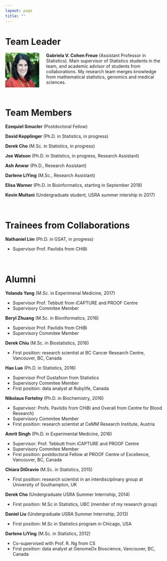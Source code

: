 ```yaml
---
layout: page
title: ""
---
```


# Team Leader

<img style="float: left;" src="/img/me.png" height="110" width="130"> **Gabriela V. Cohen Freue** (Assistant Professor in Statistics). Main supervisor of Statistics students in the team, and academic advisor of students from collaborations. My research team merges knowledge from mathematical statistics, genomics and medical sciences.

<br>

# Team Members

**Ezequiel Smucler** (Postdoctoral Fellow)

**David Kepplinger** (Ph.D. in Statistics, in progress)

**Derek Cho** (M.Sc. in Statistics, in progress)

**Joe Watson** (Ph.D. in Statistics, in progress, Research Assistant)

**Ash Anwar** (Ph.D., Research Assistant)

**Darlene LiYing** (M.Sc., Research Assistant)

**Elisa Warner** (Ph.D. in Bioinformatics, starting in September 2018)

**Kevin Multani** (Undergraduate student, USRA summer intership in 2017)

<br>


# Trainees from Collaborations

**Nathaniel Lim** (Ph.D. in GSAT, in progress)

-	Supervisor Prof. Pavlidis from CHiBi

<br>
 
# Alumni

**Yolanda Yang** (M.Sc. in Experimenal Medicine, 2017)

* Supervisor Prof. Tebbutt from iCAPTURE and PROOF Centre
* Supervisory Commitee Member

**Beryl Zhuang** (M.Sc. in Bioniformatics, 2016)

* Supervisor Prof. Pavlidis from CHiBi
* Supervisory Commitee Member

**Derek Chiu** (M.Sc. in Biostatistics, 2016)
 
 * First position: research scientist at BC Cancer Research Centre, Vancouver, BC, Canada
  
**Hao Luo** (Ph.D. in Statistics, 2016)
*	Supervisor Prof Gustafson from Statistics
* Supervisory Commitee Member
*	First position: data analyst at Rubylife, Canada
 
**Nikolaus Fortelny** (Ph.D. in Biochemistry, 2016) 

 * Supervisor: Profs. Pavlidis from CHiBi and Overall from Centre for Blood Research)
 * Supervisory Commitee Member
 * First position: research scientist at CeMM Research Institute, Austria
 
**Amrit Singh** (Ph.D. in Experimental Medicine, 2016)

  * Supervisor: Prof. Tebbutt from iCAPTURE and PROOF Centre
  * Supervisory Commitee Member
  * First position: postdoctoral Fellow at PROOF Centre of Excellence, Vancouver, BC, Canada

**Chiara DiGravio** (M.Sc. in Statistics, 2015) 

 * First position: research scientist in an interdisciplinary group at University of Southampton, UK
 
**Derek Cho** (Undergraduate USRA Summer Internship, 2014)

 * First position: M.Sc in Statistics, UBC (member of my research group)
 
**Daniel Liu** (Undergraduate USRA Summer Internship, 2013)

 * First position: M.Sc in Statistics program in Chicago, USA

**Darlene LiYing** (M.Sc. in Statistics, 2012)

 * Co-supervised with Prof. R. Ng from CS 
 * First position: data analyst at GenomeDx Bioscience, Vancouver, BC, Canada
 
 





